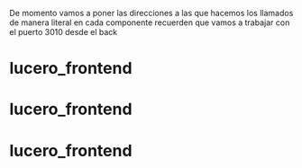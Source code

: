 De momento vamos a poner las direcciones a las que hacemos los llamados de manera literal en cada componente
recuerden que vamos a trabajar con el puerto 3010 desde el back
# lucero_frontend
# lucero_frontend
# lucero_frontend
